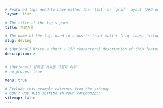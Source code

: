 ```yaml
---
# Featured tags need to have either the `list` or `grid` layout (PRO only).
layout: list

# The title of the tag's page.
title: 개발기록

# The name of the tag, used in a post's front matter (e.g. tags: [<slug>]).
slug: devLog

# (Optional) Write a short (~150 characters) description of this featured tag.
description: >
 

# (Optional) 날짜별 게시글 그룹화 여부
# no_groups: true

menu: true

# Exclude this example category from the sitemap.
# DON'T USE THIS SETTING IN YOUR CATEGORIES!
sitemap: false
---
```

